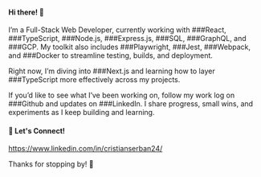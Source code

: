 #### Hi there! 👋

I’m a Full-Stack Web Developer, currently working with ###React, ###TypeScript, ###Node.js, ###Express.js, ###SQL, ###GraphQL, and ###GCP. My toolkit also includes ###Playwright, ###Jest, ###Webpack, and ###Docker to streamline testing, builds, and deployment.

Right now, I’m diving into ###Next.js and learning how to layer ###TypeScript more effectively across my projects.

If you’d like to see what I’ve been working on, follow my work log on ###Github and updates on ###LinkedIn. I share progress, small wins, and experiments as I keep building and learning.

#### 🤝 Let's Connect!
       
https://www.linkedin.com/in/cristianserban24/

Thanks for stopping by! 🚀
